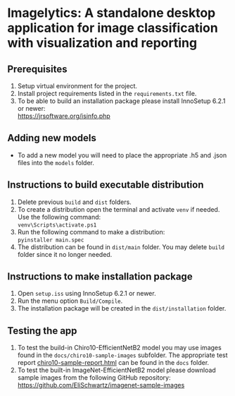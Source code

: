 # Imagelytics: A standalone desktop application for image classification with visualization and reporting

## Prerequisites
1) Setup virtual environment for the project. 
2) Install project requirements listed in the <code>requirements.txt</code> file.
3) To be able to build an installation package please install InnoSetup 6.2.1 or newer:</br>
https://jrsoftware.org/isinfo.php

## Adding new models
- To add a new model you will need to place the appropriate .h5 and .json files into the <code>models</code> folder.

## Instructions to build executable distribution
1) Delete previous <code>build</code> and <code>dist</code> folders.
2) To create a distribution open the terminal and activate <code>venv</code> if needed. Use the following command:<br/>
<code>venv\Scripts\activate.ps1</code>
3) Run the following command to make a distribution: <br/>
<code>pyinstaller main.spec</code>
4) The distribution can be found in <code>dist/main</code> folder. You may delete <code>build</code> folder since it no longer needed.

## Instructions to make installation package
1) Open <code>setup.iss</code> using InnoSetup 6.2.1 or newer.
2) Run the menu option <code>Build/Compile</code>.
3) The installation package will be created in the <code>dist/installation</code> folder.

## Testing the app
1) To test the build-in Chiro10-EfficientNetB2 model you may use images found in the <code>docs/chiro10-sample-images</code> subfolder.
The appropriate test report [chiro10-sample-report.html](../docs/chiro10-sample-report.html) can be found in the <code>docs</code> folder. 
2) To test the built-in ImageNet-EfficientNetB2 model please download sample images from the following GitHub repository:<br/>
https://github.com/EliSchwartz/imagenet-sample-images
